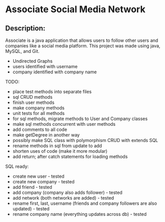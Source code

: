 # Associate Social Media Network

## Description:
Associate is a java application that allows users to follow other
users and companies like a social media platform. This project was
made using java, MySQL, and Git. 

- Undirected Graphs
- users identified with username
- company identified with company name

TODO:
- place test methods into separate files
- sql CRUD methods
- finish user methods
- make company methods
- unit tests for all methods
- for sql methods, migrate methods to User and Company classes
- make sql methods concurrent with user methods
- add comments to all code
- make getDegree in another way
- possibly make SQL class with polymorphism CRUD with extends SQL
- rename methods in sql from update to add
- shorten uses of code (make it more modular)
- add return; after catch statements for loading methods

SQL ready:
- create new user - tested
- create new company - tested
- add friend - tested
- add company (company also adds follower) - tested
- add network (both networks are added) - tested
- rename first, last, username (friends and company followers are also updated) - tested
- rename company name (everything updates across db) - tested